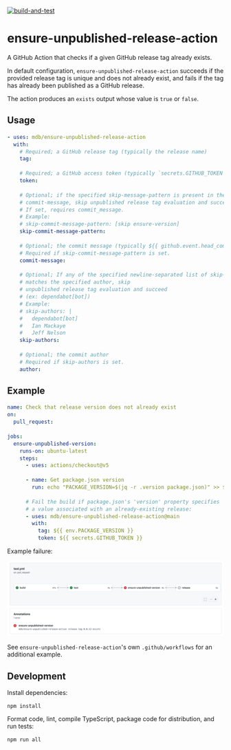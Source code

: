 [![build-and-test](https://github.com/mdb/ensure-unpublished-release-action/actions/workflows/test.yml/badge.svg)](https://github.com/mdb/ensure-unpublished-release-action/actions/workflows/test.yml)

# ensure-unpublished-release-action

A GitHub Action that checks if a given GitHub release tag already exists.

In default configuration, `ensure-unpublished-release-action` succeeds if the provided release tag
is unique and does not already exist, and fails if the tag has already been published as a GitHub release.

The action produces an `exists` output whose value is `true` or `false`.

## Usage

```yaml
- uses: mdb/ensure-unpublished-release-action
  with:
    # Required; a GitHub release tag (typically the release name)
    tag:

    # Required; a GitHub access token (typically `secrets.GITHUB_TOKEN`)
    token:

    # Optional; if the specified skip-message-pattern is present in the specified
    # commit-message, skip unpublished release tag evaluation and succeed
    # If set, requires commit_message.
    # Example:
    # skip-commit-message-pattern: [skip ensure-version]
    skip-commit-message-pattern: 

    # Optional; the commit message (typically ${{ github.event.head_commit.message }}
    # Required if skip-commit-message-pattern is set.
    commit-message: 

    # Optional; If any of the specified newline-separated list of skip-authors
    # matches the specified author, skip
    # unpublished release tag evaluation and succeed
    # (ex: dependabot[bot])
    # Example:
    # skip-authors: |
    #   dependabot[bot]
    #   Ian Mackaye
    #   Jeff Nelson
    skip-authors:

    # Optional; the commit author
    # Required if skip-authors is set.
    author:
```

## Example

```yaml
name: Check that release version does not already exist
on:
  pull_request:

jobs:
  ensure-unpublished-version:
    runs-on: ubuntu-latest
    steps:
      - uses: actions/checkout@v5

      - name: Get package.json version
        run: echo "PACKAGE_VERSION=$(jq -r .version package.json)" >> $GITHUB_ENV

      # Fail the build if package.json's 'version' property specifies
      # a value associated with an already-existing release:
      - uses: mdb/ensure-unpublished-release-action@main
        with:
          tag: ${{ env.PACKAGE_VERSION }}
          token: ${{ secrets.GITHUB_TOKEN }}
```

Example failure:

![failure example](example_failure.png)

See `ensure-unpublished-release-action`'s own `.github/workflows` for an additional example.

## Development

Install dependencies:

```
npm install
```

Format code, lint, compile TypeScript, package code for distribution, and run tests:

```
npm run all
```
